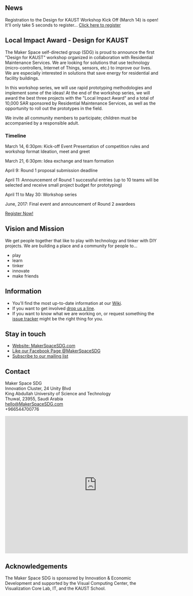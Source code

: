 ## News

Registration to the Design for KAUST Workshop Kick Off (March 14) is open!  
It'll only take 5 seconds to register...
[Click here to register](https://goo.gl/forms/HOGmUpBtKyifZvno1)

## Local Impact Award - Design for KAUST
The Maker Space self-directed group (SDG) is proud to announce the first "Design for KAUST" workshop organized in collaboration with Residential Maintenance Services. We are looking for solutions that use technology (micro-controllers, Internet of Things, sensors, etc.) to improve our lives. We are especially interested in solutions that save energy for residential and facility buildings.

In this workshop series, we will use rapid prototyping methodologies and implement some of the ideas! At the end of the workshop series, we will award the best three projects with the "Local Impact Award" and a total of 10,000 SAR sponsored by Residential Maintenance Services, as well as the opportunity to roll out the prototypes in the field.

We invite all community members to participate; children must be accompanied by a responsible adult.

### Timeline
March 14, 6:30pm: Kick-off Event
Presentation of competition rules and workshop format
Ideation, meet and greet

March 21, 6:30pm: Idea exchange and team formation

April 9: Round 1 proposal submission deadline

April 11: Announcement of Round 1 successful entries (up to 10 teams will be selected and receive small project budget for prototyping)

April 11 to May 30: Workshop series

June, 2017: Final event and announcement of Round 2 awardees

[Register Now!](https://goo.gl/forms/HOGmUpBtKyifZvno1)

## Vision and Mission
We get people together that like to play with technology and tinker with DIY projects.
We are building a place and a community for people to...

* play
* learn
* tinker
* innovate
* make friends

## Information
* You'll find the most up-to-date information at our [Wiki](https://github.com/MakerSpaceSDG/MakerSpace/wiki).
* If you want to get involved [drop us a line](mailto:peter.rautek@kaust.edu.sa).
* If you want to know what we are working on, or request something the [issue tracker](https://github.com/MakerSpaceSDG/MakerSpace/issues) might be the right thing for you.

## Stay in touch
* [Website: MakerSpaceSDG.com](https://MakerSpaceSDG.com)
* [Like our Facebook Page @MakerSpaceSDG](https://www.facebook.com/MakerSpaceSDG/)
* [Subscribe to our mailing list](http://facebook.us13.list-manage.com/subscribe?u=e4c161b70aea7a53d9c9c1c54&id=a21fb611fb)

## Contact

Maker Space SDG  
Innovation Cluster, 24 Unity Blvd  
King Abdullah University of Science and Technology  
Thuwal, 23955, Saudi Arabia  
hello@MakerSpaceSDG.com  
+966544700776

<iframe src="https://www.google.com/maps/embed?pb=!1m18!1m12!1m3!1d1355.7676530211224!2d39.10714552353301!3d22.30635509114158!2m3!1f0!2f0!3f0!3m2!1i1024!2i768!4f13.1!3m3!1m2!1s0x0%3A0xf3adec055d62032a!2sMaker+Space!5e0!3m2!1sen!2s!4v1488454545564" width="600" height="450" frameborder="0" style="border:0" allowfullscreen></iframe>

## Acknowledgements
The Maker Space SDG is sponsored by Innovation & Economic Development and supported by the Visual Computing Center, the Visualization Core Lab, IT, and the KAUST School.
